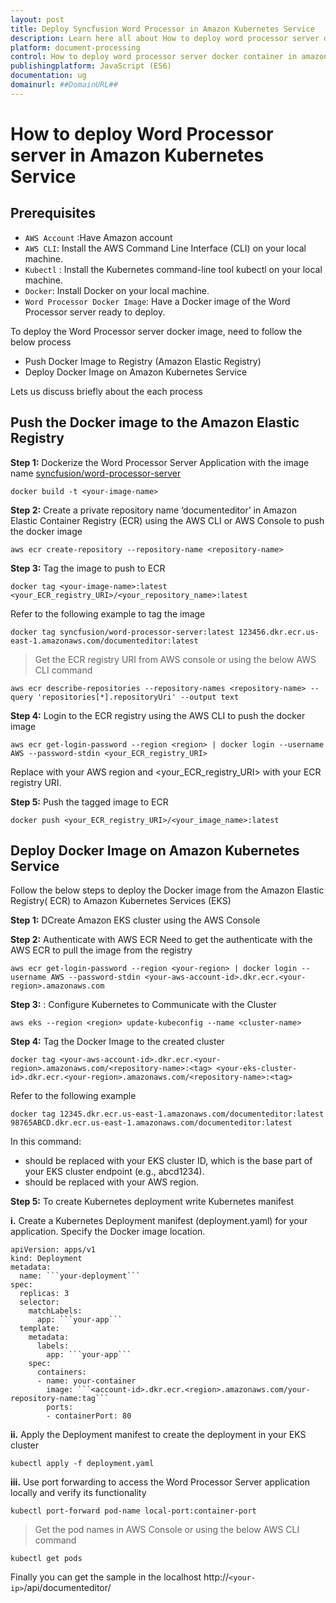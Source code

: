 ```yaml
---
layout: post
title: Deploy Syncfusion Word Processor in Amazon Kubernetes Service
description: Learn here all about How to deploy word processor server docker container in amazon kubernetes service in Syncfusion Document editor.
platform: document-processing
control: How to deploy word processor server docker container in amazon kubernetes service 
publishingplatform: JavaScript (ES6)
documentation: ug
domainurl: ##DomainURL##
---
```

# How to deploy Word Processor server in Amazon Kubernetes Service

## Prerequisites

* `AWS Account` :Have Amazon account
* `AWS CLI`: Install the AWS Command Line Interface (CLI) on your local machine.
* `Kubectl` : Install the Kubernetes command-line tool kubectl on your local machine.
* `Docker`: Install Docker on your local machine.
* `Word Processor Docker Image`: Have a Docker image of the Word Processor server ready to deploy.

To deploy the Word Processor server docker image, need to follow the below process

* Push Docker Image to Registry (Amazon Elastic Registry)
* Deploy Docker Image on Amazon Kubernetes Service

Lets us discuss briefly about the each process

## Push the Docker image to the Amazon Elastic Registry 

**Step 1:** Dockerize the Word Processor Server Application with the image name [syncfusion/word-processor-server](https://hub.docker.com/r/syncfusion/word-processor-server)

```
docker build -t <your-image-name>
```

**Step 2:** Create a private repository name ‘documenteditor’ in Amazon Elastic Container Registry (ECR) using the AWS CLI or AWS Console to push the docker image

```
aws ecr create-repository --repository-name <repository-name>
```

**Step 3:** Tag the image to push to ECR

```
docker tag <your-image-name>:latest <your_ECR_registry_URI>/<your_repository_name>:latest
```
Refer to the following example to tag the image 
   
```
docker tag syncfusion/word-processor-server:latest 123456.dkr.ecr.us-east-1.amazonaws.com/documenteditor:latest
```

> Get the ECR registry URI from AWS console or using the below AWS CLI command

```
aws ecr describe-repositories --repository-names <repository-name> --query 'repositories[*].repositoryUri' --output text
```

**Step 4:** Login to the ECR registry using the AWS CLI to push the docker image

```   
aws ecr get-login-password --region <region> | docker login --username AWS --password-stdin <your_ECR_registry_URI>
```

Replace <region> with your AWS region and <your_ECR_registry_URI> with your ECR registry URI.

**Step 5:** Push the tagged image to ECR

```
docker push <your_ECR_registry_URI>/<your_image_name>:latest
```

## Deploy Docker Image on Amazon Kubernetes Service

Follow the below steps to deploy the Docker image from the Amazon Elastic Registry( ECR) to Amazon Kubernetes Services (EKS)

**Step 1:** DCreate Amazon EKS cluster using the AWS Console 
  
**Step 2:** Authenticate with AWS ECR
Need to get the authenticate with the AWS ECR to pull the image from the registry

```
aws ecr get-login-password --region <your-region> | docker login --username AWS --password-stdin <your-aws-account-id>.dkr.ecr.<your-region>.amazonaws.com
```

**Step 3:** : Configure Kubernetes to Communicate with the Cluster

```
aws eks --region <region> update-kubeconfig --name <cluster-name>
```

**Step 4:** Tag the Docker Image to the created cluster

```   
docker tag <your-aws-account-id>.dkr.ecr.<your-region>.amazonaws.com/<repository-name>:<tag> <your-eks-cluster-id>.dkr.ecr.<your-region>.amazonaws.com/<repository-name>:<tag>
```

Refer to the following example
```   
docker tag 12345.dkr.ecr.us-east-1.amazonaws.com/documenteditor:latest 98765ABCD.dkr.ecr.us-east-1.amazonaws.com/documenteditor:latest
```

In this command:
* <your-eks-cluster-id> should be replaced with your EKS cluster ID, which is the base part of your EKS cluster endpoint (e.g., abcd1234).
* <your-region> should be replaced with your AWS region.


**Step 5:** To create Kubernetes deployment write Kubernetes manifest

**i.** Create a Kubernetes Deployment manifest (deployment.yaml) for your application. Specify the Docker image location.

```
apiVersion: apps/v1
kind: Deployment
metadata:
  name: ```your-deployment```
spec:
  replicas: 3
  selector:
    matchLabels:
      app: ```your-app```
  template:
    metadata:
      labels:
        app: ```your-app```
    spec:
      containers:
      - name: your-container
        image: ```<account-id>.dkr.ecr.<region>.amazonaws.com/your-repository-name:tag```
        ports:
        - containerPort: 80
```
**ii.** Apply the Deployment manifest to create the deployment in your EKS cluster

```   
kubectl apply -f deployment.yaml
```
  
**iii.** Use port forwarding to access the Word Processor Server application locally and verify its functionality

```   
kubectl port-forward pod-name local-port:container-port
```

> Get the pod names in AWS Console or using the below AWS CLI command

```   
kubectl get pods
```

Finally you can get the sample in the localhost http://```<your-ip>```/api/documenteditor/